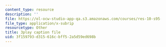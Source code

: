```yaml
---
content_type: resource
description: ''
file: https://ol-ocw-studio-app-qa.s3.amazonaws.com/courses/res-10-s95-physics-of-covid-19-transmission-fall-2020/3f159793d315616cbff52a5d59ed698b_2Y__Z_PgAxQ.srt
file_type: application/x-subrip
resourcetype: Other
title: 3play caption file
uid: 3f159793-d315-616c-bff5-2a5d59ed698b
---
```

